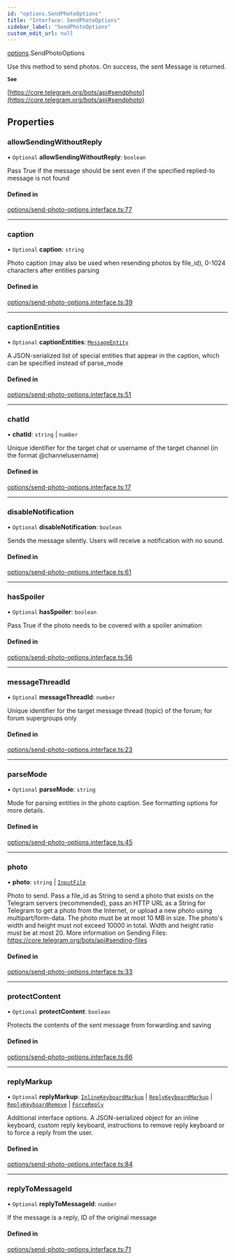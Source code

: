 ```yaml
---
id: "options.SendPhotoOptions"
title: "Interface: SendPhotoOptions"
sidebar_label: "SendPhotoOptions"
custom_edit_url: null
---
```


[options](../modules/options.md).SendPhotoOptions

Use this method to send photos. On success, the sent Message is returned.

**`See`**

[https://core.telegram.org/bots/api#sendphoto](https://core.telegram.org/bots/api#sendphoto)

## Properties

### allowSendingWithoutReply

• `Optional` **allowSendingWithoutReply**: `boolean`

Pass True if the message should be sent even if the specified replied-to message
is not found

#### Defined in

[options/send-photo-options.interface.ts:77](https://github.com/DeityLamb/telegramjs/blob/32b4cca/packages/common/lib/interfaces/options/send-photo-options.interface.ts#L77)

___

### caption

• `Optional` **caption**: `string`

Photo caption (may also be used when resending photos by file_id), 0-1024
characters after entities parsing

#### Defined in

[options/send-photo-options.interface.ts:39](https://github.com/DeityLamb/telegramjs/blob/32b4cca/packages/common/lib/interfaces/options/send-photo-options.interface.ts#L39)

___

### captionEntities

• `Optional` **captionEntities**: [`MessageEntity`](types.MessageEntity.md)

A JSON-serialized list of special entities that appear in the caption, which can
be specified instead of parse_mode

#### Defined in

[options/send-photo-options.interface.ts:51](https://github.com/DeityLamb/telegramjs/blob/32b4cca/packages/common/lib/interfaces/options/send-photo-options.interface.ts#L51)

___

### chatId

• **chatId**: `string` \| `number`

Unique identifier for the target chat or username of the target channel (in the
format @channelusername)

#### Defined in

[options/send-photo-options.interface.ts:17](https://github.com/DeityLamb/telegramjs/blob/32b4cca/packages/common/lib/interfaces/options/send-photo-options.interface.ts#L17)

___

### disableNotification

• `Optional` **disableNotification**: `boolean`

Sends the message silently. Users will receive a notification with no sound.

#### Defined in

[options/send-photo-options.interface.ts:61](https://github.com/DeityLamb/telegramjs/blob/32b4cca/packages/common/lib/interfaces/options/send-photo-options.interface.ts#L61)

___

### hasSpoiler

• `Optional` **hasSpoiler**: `boolean`

Pass True if the photo needs to be covered with a spoiler animation

#### Defined in

[options/send-photo-options.interface.ts:56](https://github.com/DeityLamb/telegramjs/blob/32b4cca/packages/common/lib/interfaces/options/send-photo-options.interface.ts#L56)

___

### messageThreadId

• `Optional` **messageThreadId**: `number`

Unique identifier for the target message thread (topic) of the forum; for forum
supergroups only

#### Defined in

[options/send-photo-options.interface.ts:23](https://github.com/DeityLamb/telegramjs/blob/32b4cca/packages/common/lib/interfaces/options/send-photo-options.interface.ts#L23)

___

### parseMode

• `Optional` **parseMode**: `string`

Mode for parsing entities in the photo caption. See formatting options for more
details.

#### Defined in

[options/send-photo-options.interface.ts:45](https://github.com/DeityLamb/telegramjs/blob/32b4cca/packages/common/lib/interfaces/options/send-photo-options.interface.ts#L45)

___

### photo

• **photo**: `string` \| [`InputFile`](types.InputFile.md)

Photo to send. Pass a file_id as String to send a photo that exists on the
Telegram servers (recommended), pass an HTTP URL as a String for Telegram to get
a photo from the Internet, or upload a new photo using multipart/form-data. The
photo must be at most 10 MB in size. The photo's width and height must not
exceed 10000 in total. Width and height ratio must be at most 20. More
information on Sending Files: https://core.telegram.org/bots/api#sending-files

#### Defined in

[options/send-photo-options.interface.ts:33](https://github.com/DeityLamb/telegramjs/blob/32b4cca/packages/common/lib/interfaces/options/send-photo-options.interface.ts#L33)

___

### protectContent

• `Optional` **protectContent**: `boolean`

Protects the contents of the sent message from forwarding and saving

#### Defined in

[options/send-photo-options.interface.ts:66](https://github.com/DeityLamb/telegramjs/blob/32b4cca/packages/common/lib/interfaces/options/send-photo-options.interface.ts#L66)

___

### replyMarkup

• `Optional` **replyMarkup**: [`InlineKeyboardMarkup`](types.InlineKeyboardMarkup.md) \| [`ReplyKeyboardMarkup`](types.ReplyKeyboardMarkup.md) \| [`ReplyKeyboardRemove`](types.ReplyKeyboardRemove.md) \| [`ForceReply`](types.ForceReply.md)

Additional interface options. A JSON-serialized object for an inline keyboard,
custom reply keyboard, instructions to remove reply keyboard or to force a reply
from the user.

#### Defined in

[options/send-photo-options.interface.ts:84](https://github.com/DeityLamb/telegramjs/blob/32b4cca/packages/common/lib/interfaces/options/send-photo-options.interface.ts#L84)

___

### replyToMessageId

• `Optional` **replyToMessageId**: `number`

If the message is a reply, ID of the original message

#### Defined in

[options/send-photo-options.interface.ts:71](https://github.com/DeityLamb/telegramjs/blob/32b4cca/packages/common/lib/interfaces/options/send-photo-options.interface.ts#L71)
